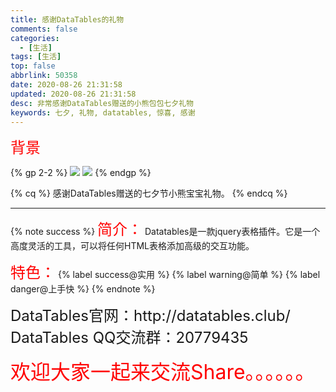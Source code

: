 ```yaml
---
title: 感谢DataTables的礼物
comments: false
categories:
  - [生活]
tags: [生活]
top: false
abbrlink: 50358
date: 2020-08-26 21:31:58
updated: 2020-08-26 21:31:58
desc: 非常感谢DataTables赠送的小熊包包七夕礼物
keywords: 七夕, 礼物, datatables, 惊喜, 感谢
---
```


<font size=5.5 color='red'>背景</font>

{% gp 2-2 %}
![](/images/article_dt1.png)
![](/images/article_dt2.png)
{% endgp %}

{% cq %}
感谢DataTables赠送的七夕节小熊宝宝礼物。
{% endcq %}

<!--more-->
<hr />

{% note success %}
<font size=5.5 color='red'>简介：</font>
Datatables是一款jquery表格插件。它是一个高度灵活的工具，可以将任何HTML表格添加高级的交互功能。

<font size=5.5 color='red'>特色：</font>
{% label success@实用 %} {% label warning@简单 %} {% label danger@上手快 %}
{% endnote %}



<font size=5.5>
DataTables官网：http://datatables.club/
DataTables QQ交流群：20779435
</font>

<font size=6.5 color='red'>欢迎大家一起来交流Share。。。。。。</font>
